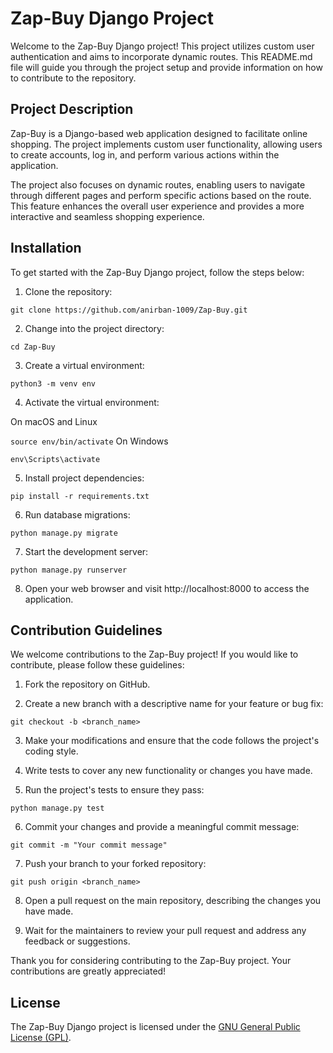 # Zap-Buy Django Project

Welcome to the Zap-Buy Django project! This project utilizes custom user authentication and aims to incorporate dynamic routes. This README.md file will guide you through the project setup and provide information on how to contribute to the repository.

## Project Description

Zap-Buy is a Django-based web application designed to facilitate online shopping. The project implements custom user functionality, allowing users to create accounts, log in, and perform various actions within the application.

The project also focuses on dynamic routes, enabling users to navigate through different pages and perform specific actions based on the route. This feature enhances the overall user experience and provides a more interactive and seamless shopping experience.

## Installation

To get started with the Zap-Buy Django project, follow the steps below:

1. Clone the repository:

`git clone https://github.com/anirban-1009/Zap-Buy.git`


2. Change into the project directory:

`cd Zap-Buy`


3. Create a virtual environment:

`python3 -m venv env`


4. Activate the virtual environment:

On macOS and Linux

`source env/bin/activate`
On Windows

`env\Scripts\activate`


5. Install project dependencies:

`pip install -r requirements.txt`


6. Run database migrations:

`python manage.py migrate`


7. Start the development server:

`python manage.py runserver`


8. Open your web browser and visit http://localhost:8000 to access the application.

## Contribution Guidelines

We welcome contributions to the Zap-Buy project! If you would like to contribute, please follow these guidelines:

1. Fork the repository on GitHub.

2. Create a new branch with a descriptive name for your feature or bug fix:

`git checkout -b <branch_name>`


3. Make your modifications and ensure that the code follows the project's coding style.

4. Write tests to cover any new functionality or changes you have made.

5. Run the project's tests to ensure they pass:

`python manage.py test`


6. Commit your changes and provide a meaningful commit message:

`git commit -m "Your commit message"`


7. Push your branch to your forked repository:

`git push origin <branch_name>`


8. Open a pull request on the main repository, describing the changes you have made.

9. Wait for the maintainers to review your pull request and address any feedback or suggestions.

Thank you for considering contributing to the Zap-Buy project. Your contributions are greatly appreciated!

## License

The Zap-Buy Django project is licensed under the [GNU General Public License (GPL)](LICENSE).
